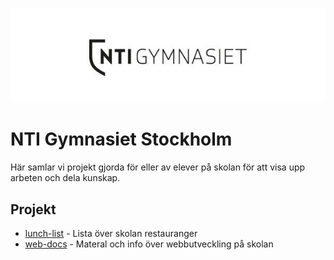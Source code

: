 <p align="center">
    <img src="assets/logo.jpg" alt="Logga" width="600"/>
</p>

# NTI Gymnasiet Stockholm
Här samlar vi projekt gjorda för eller av elever på skolan för att visa upp arbeten och dela kunskap.

## Projekt
- [lunch-list](https://github.com/NTI-Gymnasiet-Stockholm/lunch-list) - Lista över skolan restauranger
- [web-docs](https://github.com/NTI-Gymnasiet-Stockholm/web-docs) - Materal och info över webbutveckling på skolan
